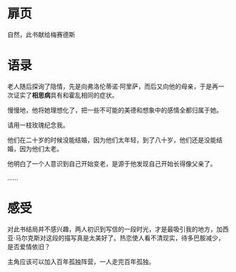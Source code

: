 # 扉页 #
自然，此书献给梅赛德斯

# 语录 #
老人随后探询了隐情，先是向弗洛伦蒂诺·阿里萨，而后又向他的母亲，于是再一次证实了**相思病**具有和霍乱相同的症状。

慢慢地，他将她理想化了，把一些不可能的美德和想象中的感情全都归属于她。

请用一枝玫瑰纪念我。

他们在二十岁的时候没能结婚，因为他们太年轻，到了八十岁，他们还是没能结婚，因为他们太老。

他明白了一个人意识到自己开始变老，是源于他发现自己开始长得像父亲了。

......

# 感受 #
对此书结局并不感兴趣，两人初识到写信的一段时光，才是最吸引我的地方，加西亚·马尔克斯对这段的描写真是太美好了。热恋使人看不清现实，待多巴胺减少，是否爱情依旧？

主角应该可以加入百年孤独阵营，一人走完百年孤独。


